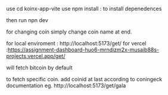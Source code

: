 use cd  koinx-app-vite 
use npm install : to install depenedences  

then run npn dev

for changing coin simply change coin name at end.

for local enviroment : http://localhost:5173/get/
for vercel :https://assignment-dashboard-huo6-mrndizm2x-musaib88s-projects.vercel.app/get/

will fetch bitcoin by default 


to fetch specific coin.
add coinid at last according to coningeck documentation
eg.
http://localhost:5173/get/gala





